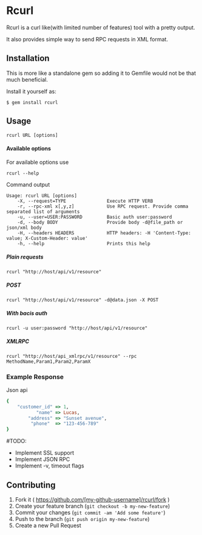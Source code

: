 # Rcurl

Rcurl is a curl like(with limited number of features) tool with a pretty output.

It also provides simple way to send RPC requests in XML format.
 

## Installation

This is more like a standalone gem so adding it to Gemfile would not be that much beneficial.

Install it yourself as:

    $ gem install rcurl

## Usage

    rcurl URL [options] 

#### Available options

For available options use 

    rcurl --help

Command output

    Usage: rcurl URL [options]
        -X, --request=TYPE               Execute HTTP VERB
        -r, --rpc-xml x[,y,z]            Use RPC request. Provide comma separated list of arguments
        -u, --user=USER:PASSWORD         Basic auth user:password
        -d, --body BODY                  Provide body -d@file_path or json/xml body
        -H, --headers HEADERS            HTTP headers: -H 'Content-Type: value; X-Custom-Header: value'
        -h, --help                       Prints this help


##### Plain requests
    rcurl "http://host/api/v1/resource"

##### POST
 
    rcurl "http://host/api/v1/resource" -d@data.json -X POST

##### With bacis auth

    rcurl -u user:password "http://host/api/v1/resource"

##### XMLRPC
    rcurl "http://host/api_xmlrpc/v1/resource" --rpc MethodName,Param1,Param2,ParamX


### Example Response

Json api

```ruby
{
    "customer_id" => 1,
           "name" => Lucas,
        "address" => "Sunset avenue",
         "phone"  => "123-456-789"
}
```

#TODO:
* Implement SSL support
* Implement JSON RPC
* Implement -v, timeout flags
 


## Contributing

1. Fork it ( https://github.com/[my-github-username]/rcurl/fork )
2. Create your feature branch (`git checkout -b my-new-feature`)
3. Commit your changes (`git commit -am 'Add some feature'`)
4. Push to the branch (`git push origin my-new-feature`)
5. Create a new Pull Request

